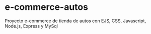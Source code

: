 # e-commerce-autos

Proyecto e-commerce de tienda de autos con EJS, CSS, Javascript, Node.js, Express y MySql
